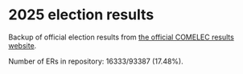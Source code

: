 # 2025 election results

Backup of official election results from [the official COMELEC results website](https://2025electionresults.comelec.gov.ph).





Number of ERs in repository: 16333/93387 (17.48%).
